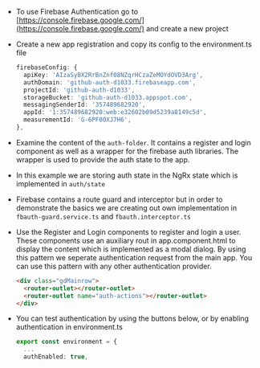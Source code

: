 - To use Firebase Authentication go to [https://console.firebase.google.com/](https://console.firebase.google.com/) and create a new project

- Create a new app registration and copy its config to the environment.ts file

  ```typescript
  firebaseConfig: {
    apiKey: 'AIzaSyBX2RrBnZnf08NZqrHCzaZeMOYdOVD3Arg',
    authDomain: 'github-auth-d1033.firebaseapp.com',
    projectId: 'github-auth-d1033',
    storageBucket: 'github-auth-d1033.appspot.com',
    messagingSenderId: '357489682920',
    appId: '1:357489682920:web:e32602b09d5239a8149c5d',
    measurementId: 'G-6PF00XJ7H6',
  },
  ```
- Examine the content of the `auth-folder`. It contains a register and login component as well as a wrapper for the firebase auth libraries. The wrapper is used to provide the auth state to the app. 

- In this example we are storing auth state in the NgRx state which is implemented in `auth/state`

- Firebase contains a route guard and interceptor but in order to demonstrate the basics we are creating out own implementation in `fbauth-guard.service.ts` and `fbauth.interceptor.ts`

- Use the Register and Login components to register and login a user. These components use an auxiliary rout in app.component.html to display the content which is implemented as a modal dialog. By using this pattern we seperate authentication request from the main app. You can use this pattern with any other authentication provider.

  ```html
  <div class="gdMainrow">
    <router-outlet></router-outlet>
    <router-outlet name="auth-actions"></router-outlet>
  </div>
  ```

- You can test authentication by using the buttons below, or by enabling authentication in environment.ts

  ```typescript
  export const environment = {
    ...
    authEnabled: true,
  ```
